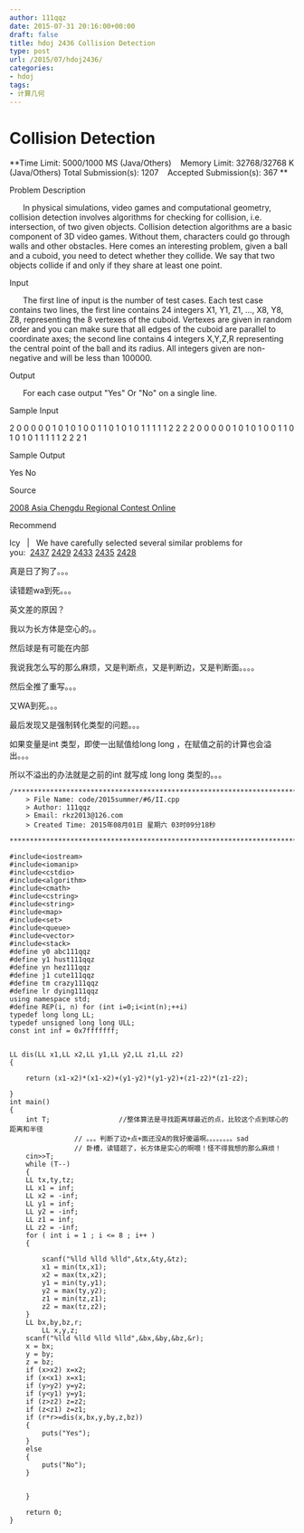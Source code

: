```yaml
---
author: 111qqz
date: 2015-07-31 20:16:00+00:00
draft: false
title: hdoj 2436 Collision Detection
type: post
url: /2015/07/hdoj2436/
categories:
- hdoj
tags:
- 计算几何
---
```


# Collision Detection


**Time Limit: 5000/1000 MS (Java/Others)    Memory Limit: 32768/32768 K (Java/Others)
Total Submission(s): 1207    Accepted Submission(s): 367
**


Problem Description




      In physical simulations, video games and computational geometry, collision detection involves algorithms for checking for collision, i.e. intersection, of two given objects. Collision detection algorithms are a basic component of 3D video games. Without them, characters could go through walls and other obstacles.
Here comes an interesting problem, given a ball and a cuboid, you need to detect whether they collide. We say that two objects collide if and only if they share at least one point.








Input




      The first line of input is the number of test cases.
Each test case contains two lines, the first line contains 24 integers X1, Y1, Z1, …, X8, Y8, Z8, representing the 8 vertexes of the cuboid. Vertexes are given in random order and you can make sure that all edges of the cuboid are parallel to coordinate axes; the second line contains 4 integers X,Y,Z,R representing the central point of the ball and its radius. All integers given are non-negative and will be less than 100000.








Output




      For each case output "Yes" Or "No" on a single line.








Sample Input







2
0 0 0 0 0 1 0 1 0 1 0 0 1 1 0 1 0 1 0 1 1 1 1 1
2 2 2 2
0 0 0 0 0 1 0 1 0 1 0 0 1 1 0 1 0 1 0 1 1 1 1 1
2 2 2 1











Sample Output







Yes
No











Source




[2008 Asia Chengdu Regional Contest Online](http://acm.hdu.edu.cn/search.php?field=problem&key=2008+Asia+Chengdu+Regional+Contest+Online&source=1&searchmode=source)








Recommend




lcy   |   We have carefully selected several similar problems for you:  [2437](http://acm.hdu.edu.cn/showproblem.php?pid=2437) [2429](http://acm.hdu.edu.cn/showproblem.php?pid=2429) [2433](http://acm.hdu.edu.cn/showproblem.php?pid=2433) [2435](http://acm.hdu.edu.cn/showproblem.php?pid=2435) [2428](http://acm.hdu.edu.cn/showproblem.php?pid=2428)










真是日了狗了。。。




读错题wa到死。。。




英文差的原因？




我以为长方体是空心的。。




然后球是有可能在内部




我说我怎么写的那么麻烦，又是判断点，又是判断边，又是判断面。。。。







然后全推了重写。。。




又WA到死。。。




最后发现又是强制转化类型的问题。。。




如果变量是int 类型，即使一出赋值给long long ，在赋值之前的计算也会溢出。。。




所以不溢出的办法就是之前的int 就写成 long long 类型的。。。









 

    
    /*************************************************************************
    	> File Name: code/2015summer/#6/II.cpp
    	> Author: 111qqz
    	> Email: rkz2013@126.com 
    	> Created Time: 2015年08月01日 星期六 03时09分18秒
     ************************************************************************/
    
    #include<iostream>
    #include<iomanip>
    #include<cstdio>
    #include<algorithm>
    #include<cmath>
    #include<cstring>
    #include<string>
    #include<map>
    #include<set>
    #include<queue>
    #include<vector>
    #include<stack>
    #define y0 abc111qqz
    #define y1 hust111qqz
    #define yn hez111qqz
    #define j1 cute111qqz
    #define tm crazy111qqz
    #define lr dying111qqz
    using namespace std;
    #define REP(i, n) for (int i=0;i<int(n);++i)  
    typedef long long LL;
    typedef unsigned long long ULL;
    const int inf = 0x7fffffff;
    
    
    LL dis(LL x1,LL x2,LL y1,LL y2,LL z1,LL z2)
    {
        
        return (x1-x2)*(x1-x2)+(y1-y2)*(y1-y2)+(z1-z2)*(z1-z2);
        
    }
    int main()
    {
        int T;                 //整体算法是寻找距离球最近的点，比较这个点到球心的距离和半径
    			    // 。。。判断了边+点+面还没A的我好傻逼啊。。。。。。。。sad
    			    // 卧槽，读错题了，长方体是实心的啊喂！怪不得我想的那么麻烦！
        cin>>T;
        while (T--)
        {
    	LL tx,ty,tz;
    	LL x1 = inf;
    	LL x2 = -inf;
    	LL y1 = inf;
    	LL y2 = -inf;
    	LL z1 = inf;
    	LL z2 = -inf;
    	for ( int i = 1 ; i <= 8 ; i++ )
    	{
    
    	    scanf("%lld %lld %lld",&tx,&ty,&tz);
    	    x1 = min(tx,x1);
    	    x2 = max(tx,x2);
    	    y1 = min(ty,y1);
    	    y2 = max(ty,y2);
    	    z1 = min(tz,z1);
    	    z2 = max(tz,z2);
    	}
    	LL bx,by,bz,r;
    	    LL x,y,z;
    	scanf("%lld %lld %lld %lld",&bx,&by,&bz,&r);
    	x = bx;
    	y = by;
    	z = bz;
    	if (x>x2) x=x2;
    	if (x<x1) x=x1;
    	if (y>y2) y=y2;
    	if (y<y1) y=y1;
    	if (z>z2) z=z2;
    	if (z<z1) z=z1;
    	if (r*r>=dis(x,bx,y,by,z,bz))
    	{
    	    puts("Yes");
    	}
    	else
    	{
    	    puts("No");
    	}
    
    
        }
      
    	return 0;
    }
    




